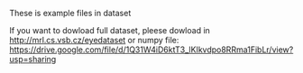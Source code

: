 These is example files in dataset


If you want to dowload full dataset, pleese dowload in http://mrl.cs.vsb.cz/eyedataset
    or numpy file: https://drive.google.com/file/d/1Q31W4iD6ktT3_lKIkvdpo8RRma1FibLr/view?usp=sharing
